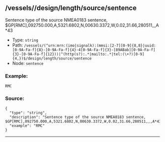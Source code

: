 ## /vessels/<RegExp>/design/length/source/sentence

Sentence type of the source NMEA0183 sentence, $GP[RMC],092750.000,A,5321.6802,N,00630.3372,W,0.02,31.66,280511,,,A*43

* Type: `string`
* Path: `/vessels/(^urn:mrn:(imo|signalk):(mmsi:[2-7][0-9]{8,8}|uuid:[0-9A-Fa-f]{8}-[0-9A-Fa-f]{4}-4[0-9A-Fa-f]{3}-[89ABab][0-9A-Fa-f]{3}-[0-9A-Fa-f]{12}))|^(http(s?):.*|mailto:.*|tel:(\+?)[0-9]{4,})$/design/length/source/sentence`
* Node: `sentence`

### Example:
```
RMC
```

### Source:
```
{
  "type": "string",
  "description": "Sentence type of the source NMEA0183 sentence, $GP[RMC],092750.000,A,5321.6802,N,00630.3372,W,0.02,31.66,280511,,,A*43",
  "example": "RMC"
}
```

---
